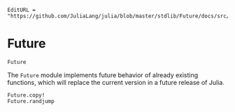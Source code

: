 ```@meta
EditURL = "https://github.com/JuliaLang/julia/blob/master/stdlib/Future/docs/src/index.md"
```

# Future

```@docs
Future
```

The `Future` module implements future behavior of already existing functions,
which will replace the current version in a future release of Julia.

```@docs
Future.copy!
Future.randjump
```
